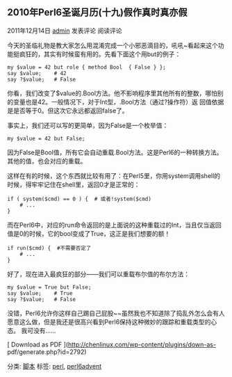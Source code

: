 ## 2010年Perl6圣诞月历(十九)假作真时真亦假

2011年12月14日 [admin](http://chenlinux.com/author/admin) 发表评论 阅读评论

今天的圣临礼物是教大家怎么用混淆完成一个小邪恶滴目的，吼吼~看起来这个功能挺疯狂的，其实有时候蛮有用的。先看下面这个用but的例子：

    
    my $value = 42 but role { method Bool  { False } };
    say $value;    # 42
    say ?$value;   # False

你看，我们改变了$value的.Bool方法。他不影响程序里其他所有的整数，哪怕别的变量也是42。一般情况下，对于Int型，.Bool方法（通过?操作符）返
回值依据是是否等于0。但这次它永远都返回false了。

事实上，我们还可以写的更简单，因为False是一个枚举值：

    
    my $value = 42 but False;

因为False是Bool值，所有它会自动重载.Bool方法。这是Perl6的一种转换方法。其他的值，也会对应的重载。

这样在有的时候，这个东西就比较有用了：在Perl5里，你用system调用shell的时候，得牢牢记住在shell里，返回0才是正常的：

    
    if ( system($cmd) == 0 ) {  # 或者!system($cmd)
        # ...
    }

而在Perl6中，对应的run命令返回的是上面说的这种重载过的Int，当且仅当返回值是0的时候，它的bool变成了True，这正是我们想要的额！

    
    if run($cmd) {  #不需要否定了
        # ...
    }

好了，现在进入最疯狂的部分——我们可以重载布尔值的布尔方法：

    
    my $value = True but False;
    say $value;    # True
    say ?$value;   # False

没错，Perl6允许你这样自己踢自己屁股~~虽然我也不知道除了捣乱外怎么会有人愿意这么做，但是我还是很高兴看到Perl6保持这种微妙的跟踪和重载类型的心态。
我可没有……

[ Download as PDF ](http://chenlinux.com/wp-content/plugins/down-as-
pdf/generate.php?id=2792)

分类: [脚本](http://chenlinux.com/category/ops/script) 标签:
[perl](http://chenlinux.com/tag/perl),
[perl6advent](http://chenlinux.com/tag/perl6advent)

